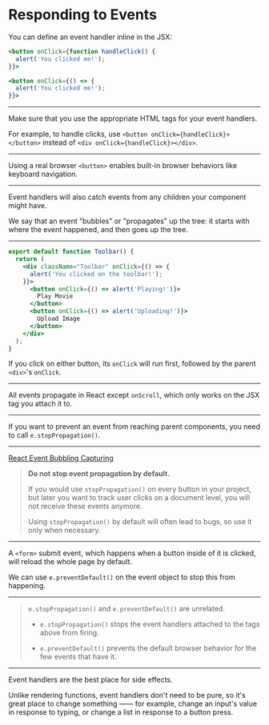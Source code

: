 # Responding to Events

You can define an event handler inline in the JSX:

```jsx
<button onClick={function handleClick() {
  alert('You clicked me!');
}}>
```

```jsx
<button onClick={() => {
  alert('You clicked me!');
}}>
```

---

Make sure that you use the appropriate HTML tags for your event handlers.

For example, to handle clicks, use `<button onClick={handleClick}></button>` instead of `<div onClick={handleClick}></div>`.

---

Using a real browser `<button>` enables built-in browser behaviors like keyboard navigation.

---

Event handlers will also catch events from any children your component might have.

We say that an event "bubbles" or "propagates" up the tree: it starts with where the event happened, and then goes up the tree.

---

```jsx
export default function Toolbar() {
  return (
    <div className="Toolbar" onClick={() => {
      alert('You clicked on the toolbar!');
    }}>
      <button onClick={() => alert('Playing!')}>
        Play Movie
      </button>
      <button onClick={() => alert('Uploading!')}>
        Upload Image
      </button>
    </div>
  );
}
```

If you click on either button, its `onClick` will run first, followed by the parent `<div>`'s `onClick`.

---

All events propagate in React except `onScroll`, which only works on the JSX tag you attach it to.

---

If you want to prevent an event from reaching parent components, you need to call `e.stopPropagation()`.

---

[React Event Bubbling Capturing](https://www.robinwieruch.de/react-event-bubbling-capturing/)

> **Do not stop event propagation by default.**
> 
> If you would use `stopPropagation()` on every button in your project, but later you want to track user clicks on a document level, you will not receive these events anymore.
> 
> Using `stopPropagation()` by default will often lead to bugs, so use it only when necessary.

---

A `<form>` submit event, which happens when a button inside of it is clicked, will reload the whole page by default.

We can use `e.preventDefault()` on the event object to stop this from happening.

---

> `e.stopPropagation()` and `e.preventDefault()` are unrelated.
> 
> - `e.stopPropagation()` stops the event handlers attached to the tags above from firing.
> 
> - `e.preventDefault()` prevents the default browser behavior for the few events that have it.

---

Event handlers are the best place for side effects.

Unlike rendering functions, event handlers don't need to be pure, so it's great place to change something —— for example, change an input's value in response to typing, or change a list in response to a button press.
